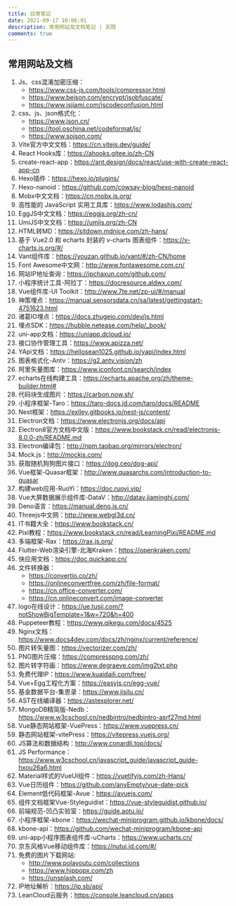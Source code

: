 ```yaml
---
title: 日常笔记
date: 2021-09-17 10:06:01
description: 常用网站及文档笔记 | 天問
comments: true
---
```


## 常用网站及文档

1. Js、css混淆加密压缩：
    * https://www.css-js.com/tools/compressor.html
    * https://www.bejson.com/encrypt/jsobfuscate/
    * https://www.jsjiami.com/jscodeconfusion.html
1. css、js、json格式化：
    * https://www.json.cn/   
    * https://tool.oschina.net/codeformat/js/
    * https://www.sojson.com/
2. Vite官方中文文档：https://cn.vitejs.dev/guide/
3. React Hooks库：https://ahooks.gitee.io/zh-CN
3. create-react-app：https://ant.design/docs/react/use-with-create-react-app-cn   
4. Hexo插件：https://hexo.io/plugins/
4. Hexo-nanoid：https://github.com/cowsay-blog/hexo-nanoid
5. Mobx中文文档：https://cn.mobx.js.org/
6. 高性能的 JavaScript 实用工具库：https://www.lodashjs.com/
7. EggJS中文文档：https://eggjs.org/zh-cn/
8. UmiJS中文文档：https://umijs.org/zh-CN
9. HTML转MD：https://sitdown.mdnice.com/zh-hans/
10. 基于 Vue2.0 和 echarts 封装的 v-charts 图表组件：https://v-charts.js.org/#/
11. Vant组件库：https://youzan.github.io/vant/#/zh-CN/home
12. Font Awesome中文网：http://www.fontawesome.com.cn/
13. 网站IP地址查询：https://ipchaxun.com/github.com/
14. 小程序统计工具-阿拉丁：https://docresource.aldwx.com/
15. Vue组件库-UI Toolkit：http://www.7te.net/zp-ui/#/manual
16. 神策埋点：https://manual.sensorsdata.cn/sa/latest/gettingstart-4751623.html
16. 诸葛IO埋点：https://docs.zhugeio.com/dev/js.html  
16. 埋点SDK：https://hubble.netease.com/help/_book/    
17. uni-app文档：https://uniapp.dcloud.io/
18. 接口协作管理工具：https://www.apizza.net/
19. YApi文档：https://hellosean1025.github.io/yapi/index.html
20. 图表格式化-Antv：https://g2.antv.vision/zh
21. 阿里矢量图库：https://www.iconfont.cn/search/index
22. echarts在线构建工具：https://echarts.apache.org/zh/theme-builder.html#
23. 代码块生成图片：https://carbon.now.sh/
24. 小程序框架-Taro：https://taro-docs.jd.com/taro/docs/README
25. Nest框架：https://exlley.gitbooks.io/nest-js/content/
26. Electron文档：https://www.electronjs.org/docs/api
26. Electron8官方文档中文版：https://www.bookstack.cn/read/electronjs-8.0.0-zh/README.md
26. Electron编译包：http://npm.taobao.org/mirrors/electron/    
27. Mock.js：http://mockjs.com/
28. 获取随机狗狗图片接口：https://dog.ceo/dog-api/
29. Vue框架-Quasar框架：http://www.quasarchs.com/introduction-to-quasar
30. 构建web应用-RuoYi：https://doc.ruoyi.vip/
31. Vue大屏数据展示组件库-DataV：http://datav.jiaminghi.com/
32. Deno语言：https://manual.deno.js.cn/
33. Threejs中文网：http://www.webgl3d.cn/
34. IT书籍大全：https://www.bookstack.cn/
34. Pixi教程：https://www.bookstack.cn/read/LearningPixi/README.md
35. 多端框架-Rax：https://rax.js.org/
36. Flutter-Web渲染引擎-北海Kraken：https://openkraken.com/
37. 快应用文档：https://doc.quickapp.cn/
38. 文件转换器：
    * https://convertio.co/zh/
    * https://onlineconvertfree.com/zh/file-format/
    * https://cn.office-converter.com/
    * https://cn.onlineconvert.com/image-converter
38. logo在线设计：https://ue.tusij.com/?notShowBigTemplate=1&w=720&h=400
39. Puppeteer教程：https://www.qikegu.com/docs/4525
40. Nginx文档：https://www.docs4dev.com/docs/zh/nginx/current/reference/
41. 图片转矢量图：https://vectorizer.com/zh/
42. PNG图片压缩：https://compresspng.com/zh/
42. 图片转字符画：https://www.degraeve.com/img2txt.php
43. 免费代理IP：https://www.kuaidaili.com/free/
44. Vue+Egg工程化方案：https://easyjs.cn/egg-vue/
45. 基金数据平台-集思录：https://www.jisilu.cn/
46. AST在线编译器：https://astexplorer.net/
47. MongoDB精简版-Nedb：https://www.w3cschool.cn/nedbintro/nedbintro-asrf27md.html
48. Vue静态网站框架-VuePress：https://www.vuepress.cn/
49. 静态网站框架-vitePress：https://vitepress.vuejs.org/
50. JS算法和数据结构：http://www.conardli.top/docs/
51. JS Performance：https://www.w3cschool.cn/javascript_guide/javascript_guide-hxou26a6.html
52. Material样式的VueUI组件：https://vuetifyjs.com/zh-Hans/
53. Vue日历组件：https://github.com/anyEmpty/vue-date-pick
54. Element低代码框架-Avue：https://avuejs.com/
55. 组件文档框架Vue-Styleguidist：https://vue-styleguidist.github.io/
56. 前端规范-凹凸实验室：https://guide.aotu.io/
57. 小程序框架-kbone：https://wechat-miniprogram.github.io/kbone/docs/
58. kbone-api：https://github.com/wechat-miniprogram/kbone-api
59. uni-app小程序图表组件库-uCharts：https://www.ucharts.cn/
60. 京东风格Vue移动组件库：https://nutui.jd.com/#/
61. 免费的图片下载网站:
    * http://www.polayoutu.com/collections
    * https://www.hippopx.com/zh
    * https://unsplash.com/
62. IP地址解析：https://ip.sb/api/
63. LeanCloud云服务：https://console.leancloud.cn/apps